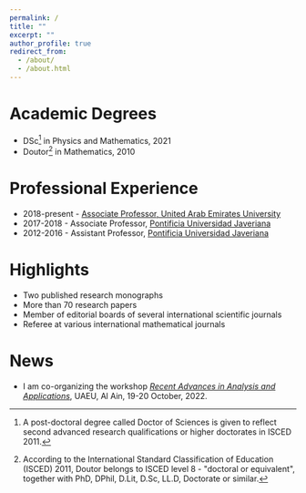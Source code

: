 ```yaml
---
permalink: /
title: ""
excerpt: ""
author_profile: true
redirect_from: 
  - /about/
  - /about.html
---
```


Academic Degrees
======
- DSc[^1] in Physics and Mathematics, 2021
- Doutor[^2] in Mathematics, 2010

[^1]: A post-doctoral degree called Doctor of Sciences is given to reflect second advanced research qualifications or higher doctorates in ISCED 2011.
[^2]: According to the International Standard Classification of Education (ISCED) 2011, Doutor belongs to ISCED level 8 - "doctoral or equivalent", together with PhD, DPhil, D.Lit, D.Sc, LL.D, Doctorate or similar. 

Professional Experience
====== 
- 2018-present - [Associate Professor, United Arab Emirates University](https://cos.uaeu.ac.ae/en/profile.shtml?email=Rafeiro@uaeu.ac.ae)
- 2017-2018 - Associate Professor, [Pontificia Universidad Javeriana](https://www.javeriana.edu.co/inicio)
- 2012-2016 - Assistant Professor, [Pontificia Universidad Javeriana](https://www.javeriana.edu.co/inicio)

Highlights
======
- Two published research monographs
- More than 70 research papers
- Member of editorial boards of several international scientific journals
- Referee at various international mathematical journals

News
======
 - I am co-organizing the workshop *[Recent Advances in Analysis and Applications](https://conferences.uaeu.ac.ae/raaa2022/en/)*, UAEU, Al Ain, 19-20 October, 2022.

